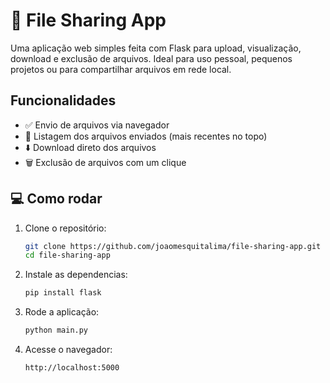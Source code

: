 # 📁 File Sharing App

Uma aplicação web simples feita com Flask para upload, visualização, download e exclusão de arquivos. Ideal para uso pessoal, pequenos projetos ou para compartilhar arquivos em rede local.

## Funcionalidades

- ✅ Envio de arquivos via navegador
- 📂 Listagem dos arquivos enviados (mais recentes no topo)
- ⬇️ Download direto dos arquivos
- 🗑️ Exclusão de arquivos com um clique


## 💻 Como rodar

1. Clone o repositório:
   ```bash
   git clone https://github.com/joaomesquitalima/file-sharing-app.git
   cd file-sharing-app

2. Instale as dependencias:
   ```bash
   pip install flask
3. Rode a aplicação:
   ```bash
   python main.py
4. Acesse o navegador:
   ```bash
   http://localhost:5000
